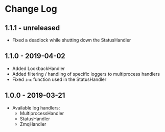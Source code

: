 # Change Log

## 1.1.1 - unreleased

- Fixed a deadlock while shutting down the StatusHandler

## 1.1.0 - 2019-04-02

- Added LookbackHandler
- Added filtering / handling of specific loggers to multiprocess handlers
- Fixed `inc` function used in the StatusHandler

## 1.0.0 - 2019-03-21

- Available log handlers:
  - MultiprocessHandler
  - StatusHandler
  - ZmqHandler
